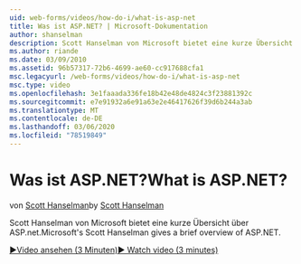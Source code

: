 ```yaml
---
uid: web-forms/videos/how-do-i/what-is-asp-net
title: Was ist ASP.NET? | Microsoft-Dokumentation
author: shanselman
description: Scott Hanselman von Microsoft bietet eine kurze Übersicht über ASP.net.
ms.author: riande
ms.date: 03/09/2010
ms.assetid: 96b57317-72b6-4699-ae60-cc917688cfa1
msc.legacyurl: /web-forms/videos/how-do-i/what-is-asp-net
msc.type: video
ms.openlocfilehash: 3e1faaada336fe18b42e48de4824c3f23881392c
ms.sourcegitcommit: e7e91932a6e91a63e2e46417626f39d6b244a3ab
ms.translationtype: MT
ms.contentlocale: de-DE
ms.lasthandoff: 03/06/2020
ms.locfileid: "78519849"
---
```

# <a name="what-is-aspnet"></a><span data-ttu-id="441c7-104">Was ist ASP.NET?</span><span class="sxs-lookup"><span data-stu-id="441c7-104">What is ASP.NET?</span></span>

<span data-ttu-id="441c7-105">von [Scott Hanselman](https://github.com/shanselman)</span><span class="sxs-lookup"><span data-stu-id="441c7-105">by [Scott Hanselman](https://github.com/shanselman)</span></span>

<span data-ttu-id="441c7-106">Scott Hanselman von Microsoft bietet eine kurze Übersicht über ASP.net.</span><span class="sxs-lookup"><span data-stu-id="441c7-106">Microsoft's Scott Hanselman gives a brief overview of ASP.NET.</span></span>

[<span data-ttu-id="441c7-107">&#9654;Video ansehen (3 Minuten)</span><span class="sxs-lookup"><span data-stu-id="441c7-107">&#9654; Watch video (3 minutes)</span></span>](https://channel9.msdn.com/Blogs/ASP-NET-Site-Videos/what-is-asp-net)
